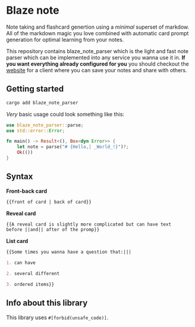 # Blaze note

Note taking and flashcard genertion using a _minimal_ superset of markdow. All of the markdown magic you love combined with automatic card prompt 
generation for optimal learning from your notes.

This repository contains blaze_note_parser which is the light and fast note 
parser which can be implemented into any service you wanna use it in. **If you 
want everything already configured for you** you should checkout the 
[website](https://blazenote.com) for a client where you can save your notes and
share with others.

## Getting started

```sh
cargo add blaze_note_parser
```

_Very_ basic usage could look something like this: 

```rust
use blaze_note_parser::parse;
use std::error::Error;

fn main() -> Result<(), Box<dyn Error>> {
    let note = parse("# {Hello,| _World_!}")?;
    Ok(())
}
```

## Syntax

**Front-back card**
```md
{{front of card | back of card}}
```

**Reveal card**
```md
{{A reveal card is slightly more complicated but can have text 
before ||and|| after of the promp}}
```

**List card**
```md
{{Some times you wanna have a question that:|||

1. can have

2. several different

3. ordered items}}
```

## Info about this library

This library uses `#[forbid(unsafe_code)]`.

